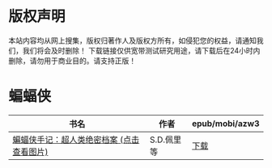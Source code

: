# 版权声明

本站内容均从网上搜集，版权归著作人及版权方所有，如侵犯您的权益，请通知我们，我们将会及时删除！ 下载链接仅供宽带测试研究用途，请下载后在24小时内删除，请勿用于商业目的。请支持正版！

# 蝙蝠侠

| 书名 | 作者 | epub/mobi/azw3 |
| --- | --- | --- |
| [蝙蝠侠手记：超人类绝密档案 (点击查看图片)](https://www.dushupai.com/attachment/2024/06/09/fcae85f9e2bdee0e.jpg) | S.D.佩里等 | [下载](https://url89.ctfile.com/f/31084289-1356985720-975708?p=8866) |
